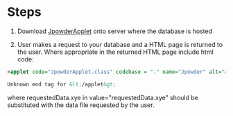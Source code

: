 # Steps #

1) Download [JpowderApplet](http://jpowder.googlecode.com/files/JpowderApplet.jar) onto server where the database is hosted

2) User makes a request to your database and a HTML page is returned to the user. Where appropriate in the returned HTML page include html code:

```xml
<applet code="JpowderApplet.class" codebase = "." name="Jpowder" alt="alternative text" width="510" height="311" align="middle" id="Jpowder" archive="JpowderApplet.jar"><PARAM name="PATH" value="requestedData.xye">

Unknown end tag for &lt;/applet&gt;

```

where requestedData.xye in value="requestedData.xye" should be substituted with the data file requested by the user.